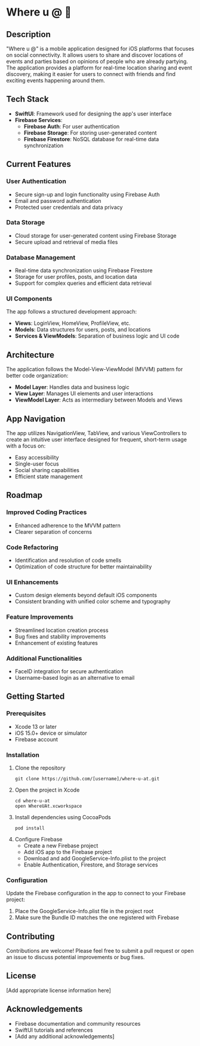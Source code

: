 # Where u @ 📍

## Description
"Where u @" is a mobile application designed for iOS platforms that focuses on social connectivity. It allows users to share and discover locations of events and parties based on opinions of people who are already partying. The application provides a platform for real-time location sharing and event discovery, making it easier for users to connect with friends and find exciting events happening around them.

## Tech Stack
- **SwiftUI**: Framework used for designing the app's user interface
- **Firebase Services**:
  - **Firebase Auth**: For user authentication
  - **Firebase Storage**: For storing user-generated content
  - **Firebase Firestore**: NoSQL database for real-time data synchronization

## Current Features

### User Authentication
- Secure sign-up and login functionality using Firebase Auth
- Email and password authentication
- Protected user credentials and data privacy

### Data Storage
- Cloud storage for user-generated content using Firebase Storage
- Secure upload and retrieval of media files

### Database Management
- Real-time data synchronization using Firebase Firestore
- Storage for user profiles, posts, and location data
- Support for complex queries and efficient data retrieval

### UI Components
The app follows a structured development approach:
- **Views**: LoginView, HomeView, ProfileView, etc.
- **Models**: Data structures for users, posts, and locations
- **Services & ViewModels**: Separation of business logic and UI code

## Architecture
The application follows the Model-View-ViewModel (MVVM) pattern for better code organization:
- **Model Layer**: Handles data and business logic
- **View Layer**: Manages UI elements and user interactions
- **ViewModel Layer**: Acts as intermediary between Models and Views

## App Navigation
The app utilizes NavigationView, TabView, and various ViewControllers to create an intuitive user interface designed for frequent, short-term usage with a focus on:
- Easy accessibility
- Single-user focus
- Social sharing capabilities
- Efficient state management

## Roadmap

### Improved Coding Practices
- Enhanced adherence to the MVVM pattern
- Clearer separation of concerns

### Code Refactoring
- Identification and resolution of code smells
- Optimization of code structure for better maintainability

### UI Enhancements
- Custom design elements beyond default iOS components
- Consistent branding with unified color scheme and typography

### Feature Improvements
- Streamlined location creation process
- Bug fixes and stability improvements
- Enhancement of existing features

### Additional Functionalities
- FaceID integration for secure authentication
- Username-based login as an alternative to email

## Getting Started

### Prerequisites
- Xcode 13 or later
- iOS 15.0+ device or simulator
- Firebase account

### Installation
1. Clone the repository
   ```
   git clone https://github.com/[username]/where-u-at.git
   ```
2. Open the project in Xcode
   ```
   cd where-u-at
   open WhereUAt.xcworkspace
   ```
3. Install dependencies using CocoaPods
   ```
   pod install
   ```
4. Configure Firebase
   - Create a new Firebase project
   - Add iOS app to the Firebase project
   - Download and add GoogleService-Info.plist to the project
   - Enable Authentication, Firestore, and Storage services

### Configuration
Update the Firebase configuration in the app to connect to your Firebase project:
1. Place the GoogleService-Info.plist file in the project root
2. Make sure the Bundle ID matches the one registered with Firebase

## Contributing
Contributions are welcome! Please feel free to submit a pull request or open an issue to discuss potential improvements or bug fixes.

## License
[Add appropriate license information here]

## Acknowledgements
- Firebase documentation and community resources
- SwiftUI tutorials and references
- [Add any additional acknowledgements]
